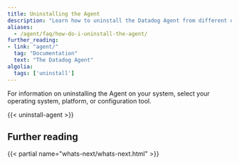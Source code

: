 ```yaml
---
title: Uninstalling the Agent
description: "Learn how to uninstall the Datadog Agent from different operating systems, platforms, and configuration management tools."
aliases:
  - /agent/faq/how-do-i-uninstall-the-agent/
further_reading:
- link: "agent/"
  tag: "Documentation"
  text: "The Datadog Agent"
algolia:
  tags: ['uninstall']
---
```


For information on uninstalling the Agent on your system, select your operating system, platform, or configuration tool.

{{< uninstall-agent >}}

## Further reading

{{< partial name="whats-next/whats-next.html" >}}

[1]: /agent/supported_platforms